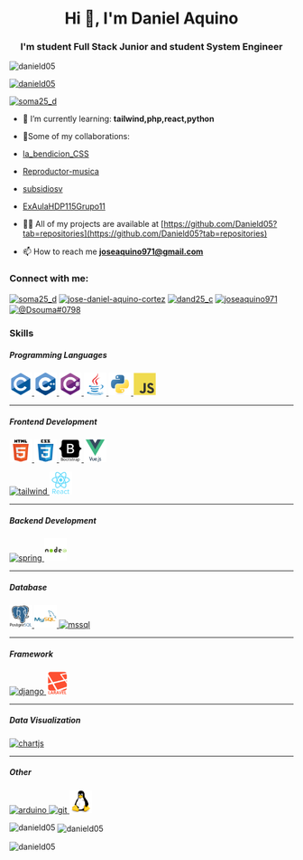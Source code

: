 <h1 align="center">Hi 👋, I'm Daniel Aquino</h1>
<h3 align="center">I'm student Full Stack Junior and student System Engineer</h3>

<p align="left"> <img src="https://komarev.com/ghpvc/?username=danield05&label=Profile%20views&color=0e75b6&style=flat" alt="danield05" /> </p>

<p align="left"> <a href="https://github.com/ryo-ma/github-profile-trophy"><img src="https://github-profile-trophy.vercel.app/?username=danield05" alt="danield05" /></a> </p>

<p align="left"> <a href="https://twitter.com/soma25_d" target="blank"><img src="https://img.shields.io/twitter/follow/soma25_d?logo=twitter&style=for-the-badge" alt="soma25_d" /></a> </p>

- 🌱 I’m currently learning: **tailwind,php,react,python**

- 👯Some of my collaborations:
- [la_bendicion_CSS](https://github.com/VARONCOL88/la_bendicion_CSS.git)
- [Reproductor-musica](https://github.com/Reviszzz/Reproductor-musica.git)
- [subsidiosv](https://github.com/Moi1713/subsidiosv.git)
- [ExAulaHDP115Grupo11](https://github.com/ado1203/ExAulaHDP115Grupo11.git)

- 👨‍💻 All of my projects are available at [https://github.com/Danield05?tab=repositories](https://github.com/Danield05?tab=repositories)

- 📫 How to reach me **joseaquino971@gmail.com**

<h3 align="left">Connect with me:</h3>
<p align="left">
<a href="https://twitter.com/soma25_d" target="blank"><img align="center" src="https://raw.githubusercontent.com/rahuldkjain/github-profile-readme-generator/master/src/images/icons/Social/twitter.svg" alt="soma25_d" height="30" width="40" /></a>
<a href="https://linkedin.com/in/jose-daniel-aquino-cortez" target="blank"><img align="center" src="https://raw.githubusercontent.com/rahuldkjain/github-profile-readme-generator/master/src/images/icons/Social/linked-in-alt.svg" alt="jose-daniel-aquino-cortez" height="30" width="40" /></a>
<a href="https://instagram.com/dand25_c" target="blank"><img align="center" src="https://raw.githubusercontent.com/rahuldkjain/github-profile-readme-generator/master/src/images/icons/Social/instagram.svg" alt="dand25_c" height="30" width="40" /></a>
<a href="https://www.hackerrank.com/joseaquino971" target="blank"><img align="center" src="https://raw.githubusercontent.com/rahuldkjain/github-profile-readme-generator/master/src/images/icons/Social/hackerrank.svg" alt="joseaquino971" height="30" width="40" /></a>
<a href="https://discord.gg/@Dsouma#0798" target="blank"><img align="center" src="https://raw.githubusercontent.com/rahuldkjain/github-profile-readme-generator/master/src/images/icons/Social/discord.svg" alt="@Dsouma#0798" height="30" width="40" /></a>
</p>

<h3 align="left">Skills</h3>
<h5 align="left">Programming Languages</h5>
</a> <a href="https://www.cprogramming.com/" target="_blank" rel="noreferrer"> <img src="https://raw.githubusercontent.com/devicons/devicon/master/icons/c/c-original.svg" alt="c" width="40" height="40"/> </a> 
<a href="https://www.w3schools.com/cpp/" target="_blank" rel="noreferrer"> <img src="https://raw.githubusercontent.com/devicons/devicon/master/icons/cplusplus/cplusplus-original.svg" alt="cplusplus" width="40" height="40"/> </a>
 <a href="https://www.w3schools.com/cs/" target="_blank" rel="noreferrer"> <img src="https://raw.githubusercontent.com/devicons/devicon/master/icons/csharp/csharp-original.svg" alt="csharp" width="40" height="40"/> </a>
 <a href="https://www.java.com" target="_blank" rel="noreferrer"> <img src="https://raw.githubusercontent.com/devicons/devicon/master/icons/java/java-original.svg" alt="java" width="40" height="40"/> </a> 
 <a href="https://www.python.org" target="_blank" rel="noreferrer"> <img src="https://raw.githubusercontent.com/devicons/devicon/master/icons/python/python-original.svg" alt="python" width="40" height="40"/> </a>
 <img src="https://raw.githubusercontent.com/devicons/devicon/master/icons/javascript/javascript-original.svg" alt="javascript" width="40" height="40"/> </a>
 
<hr>
<h5 align="left">Frontend Development</h5>
<a href="https://www.w3.org/html/" target="_blank" rel="noreferrer"> <img src="https://raw.githubusercontent.com/devicons/devicon/master/icons/html5/html5-original-wordmark.svg" alt="html5" width="40" height="40"/> </a>
<a href="https://www.w3schools.com/css/" target="_blank" rel="noreferrer"> <img src="https://raw.githubusercontent.com/devicons/devicon/master/icons/css3/css3-original-wordmark.svg" alt="css3" width="40" height="40"/> </a>
<a href="https://getbootstrap.com" target="_blank" rel="noreferrer"> <img src="https://raw.githubusercontent.com/devicons/devicon/master/icons/bootstrap/bootstrap-plain-wordmark.svg" alt="bootstrap" width="40" height="40"/> 
<a href="https://vuejs.org/" target="_blank" rel="noreferrer"> <img src="https://raw.githubusercontent.com/devicons/devicon/master/icons/vuejs/vuejs-original-wordmark.svg" alt="vuejs" width="40" height="40"/> </a> </p>
<a href="https://tailwindcss.com/" target="_blank" rel="noreferrer"> <img src="https://www.vectorlogo.zone/logos/tailwindcss/tailwindcss-icon.svg" alt="tailwind" width="40" height="40"/> </a> 
 <a href="https://reactjs.org/" target="_blank" rel="noreferrer"> <img src="https://raw.githubusercontent.com/devicons/devicon/master/icons/react/react-original-wordmark.svg" alt="react" width="40" height="40"/> </a>
<hr>
<h5 align="left">Backend Development</h5>
 <a href="https://spring.io/" target="_blank" rel="noreferrer"> <img src="https://www.vectorlogo.zone/logos/springio/springio-icon.svg" alt="spring" width="40" height="40"/> </a> 
<a href="https://nodejs.org" target="_blank" rel="noreferrer"> <img src="https://raw.githubusercontent.com/devicons/devicon/master/icons/nodejs/nodejs-original-wordmark.svg" alt="nodejs" width="40" height="40"/> </a> 
<hr>
<h5 align="left">Database</h5>
 <a href="https://www.postgresql.org" target="_blank" rel="noreferrer"> <img src="https://raw.githubusercontent.com/devicons/devicon/master/icons/postgresql/postgresql-original-wordmark.svg" alt="postgresql" width="40" height="40"/> </a> 
 <a href="https://www.mysql.com/" target="_blank" rel="noreferrer"> <img src="https://raw.githubusercontent.com/devicons/devicon/master/icons/mysql/mysql-original-wordmark.svg" alt="mysql" width="40" height="40"/> </a> 
 <a href="https://www.microsoft.com/en-us/sql-server" target="_blank" rel="noreferrer"> <img src="https://www.svgrepo.com/show/303229/microsoft-sql-server-logo.svg" alt="mssql" width="40" height="40"/> </a> 
<hr>
<h5 align="left">Framework</h5>
  <a href="https://www.djangoproject.com/" target="_blank" rel="noreferrer"> <img src="https://cdn.worldvectorlogo.com/logos/django.svg" alt="django" width="40" height="40"/> </a>
  <a href="https://laravel.com/" target="_blank" rel="noreferrer"> <img src="https://raw.githubusercontent.com/devicons/devicon/master/icons/laravel/laravel-plain-wordmark.svg" alt="laravel" width="40" height="40"/> </a>
<hr>
<h5 align="left">Data Visualization</h5>
<a href="https://www.chartjs.org" target="_blank" rel="noreferrer"> <img src="https://www.chartjs.org/media/logo-title.svg" alt="chartjs" width="40" height="40"/> </a> 
<hr>
<h5 align="left">Other</h5>
<p align="left"> <a href="https://www.arduino.cc/" target="_blank" rel="noreferrer"> <img src="https://cdn.worldvectorlogo.com/logos/arduino-1.svg" alt="arduino" width="40" height="40"/> </a>
<a href="https://git-scm.com/" target="_blank" rel="noreferrer"> <img src="https://www.vectorlogo.zone/logos/git-scm/git-scm-icon.svg" alt="git" width="40" height="40"/> </a>  
<a href="https://developer.mozilla.org/en-US/docs/Web/JavaScript" target="_blank" rel="noreferrer">  <a href="https://www.linux.org/" target="_blank" rel="noreferrer"> <img src="https://raw.githubusercontent.com/devicons/devicon/master/icons/linux/linux-original.svg" alt="linux" width="40" height="40"/> </a> 
<hr">

<p><img align="left" src="https://github-readme-stats.vercel.app/api/top-langs?username=danield05&show_icons=true&locale=en&layout=compact" alt="danield05" /></p>

<p>&nbsp;<img align="center" src="https://github-readme-stats.vercel.app/api?username=danield05&show_icons=true&locale=en" alt="danield05" /></p>

<p><img align="center" src="https://github-readme-streak-stats.herokuapp.com/?user=danield05&" alt="danield05" /></p>


